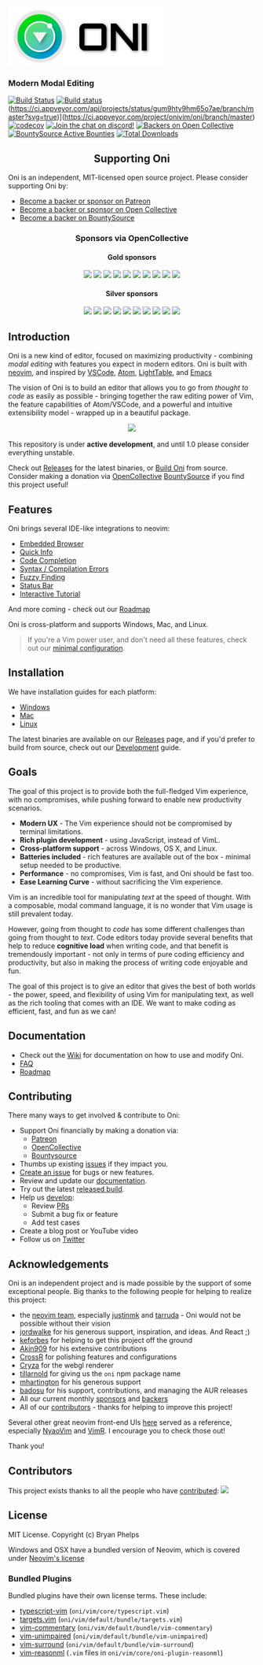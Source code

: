 ![alt text](./assets/oni-header.png)

### Modern Modal Editing

[![Build Status](https://travis-ci.org/onivim/oni.svg?branch=master)](https://travis-ci.org/onivim/oni) [![Build status](https://ci.appveyor.com/api/projects/status/s13bs7ail9ihkpnm?svg=true)](https://ci.appveyor.com/project/oni/oni)(https://ci.appveyor.com/api/projects/status/gum9hty9hm65o7ae/branch/master?svg=true)](https://ci.appveyor.com/project/onivim/oni/branch/master)[![codecov](https://codecov.io/gh/onivim/oni/branch/master/graph/badge.svg)](https://codecov.io/gh/onivim/oni)
[![Join the chat on discord!](https://img.shields.io/discord/417774914645262338.svg)](https://discord.gg/7maEAxV)
[![Backers on Open Collective](https://opencollective.com/oni/backers/badge.svg)](https://opencollective.com/oni#backer) [![BountySource Active Bounties](https://api.bountysource.com/badge/tracker?tracker_id=48462304)](https://www.bountysource.com/teams/oni)
[![Total Downloads](https://img.shields.io/github/downloads/onivim/oni/total.svg)](https://github.com/onivim/oni/releases)

<h2 align="center">Supporting Oni</h2>

Oni is an independent, MIT-licensed open source project. Please consider supporting Oni by:

*   [Become a backer or sponsor on Patreon](https://www.patreon.com/onivim)
*   [Become a backer or sponsor on Open Collective](https://opencollective.com/oni)
*   [Become a backer on BountySource](https://www.bountysource.com/teams/oni)

<h3 align="center">Sponsors via OpenCollective</h3>

<h4 align="center">Gold sponsors</h4>

<p align="center">
<a href="https://opencollective.com/oni/tiers/gold-sponsor/0/website" target="_blank"><img src="https://opencollective.com/oni/tiers/gold-sponsor/0/avatar.png"></a>
<a href="https://opencollective.com/oni/tiers/gold-sponsor/1/website" target="_blank"><img src="https://opencollective.com/oni/tiers/gold-sponsor/1/avatar.png"></a>
<a href="https://opencollective.com/oni/tiers/gold-sponsor/2/website" target="_blank"><img src="https://opencollective.com/oni/tiers/gold-sponsor/2/avatar.png"></a>
<a href="https://opencollective.com/oni/tiers/gold-sponsor/3/website" target="_blank"><img src="https://opencollective.com/oni/tiers/gold-sponsor/3/avatar.png"></a>
<a href="https://opencollective.com/oni/tiers/gold-sponsor/4/website" target="_blank"><img src="https://opencollective.com/oni/tiers/gold-sponsor/4/avatar.png"></a>
<a href="https://opencollective.com/oni/tiers/gold-sponsor/5/website" target="_blank"><img src="https://opencollective.com/oni/tiers/gold-sponsor/5/avatar.png"></a>
<a href="https://opencollective.com/oni/tiers/gold-sponsor/6/website" target="_blank"><img src="https://opencollective.com/oni/tiers/gold-sponsor/6/avatar.png"></a>
<a href="https://opencollective.com/oni/tiers/gold-sponsor/7/website" target="_blank"><img src="https://opencollective.com/oni/tiers/gold-sponsor/7/avatar.png"></a>
<a href="https://opencollective.com/oni/tiers/gold-sponsor/8/website" target="_blank"><img src="https://opencollective.com/oni/tiers/gold-sponsor/8/avatar.png"></a>
<a href="https://opencollective.com/oni/tiers/gold-sponsor/9/website" target="_blank"><img src="https://opencollective.com/oni/tiers/gold-sponsor/9/avatar.png"></a>
</p>

<h4 align="center">Silver sponsors</h4>

<p align="center">
<a href="https://opencollective.com/oni/tiers/silver-sponsor/0/website" target="_blank"><img src="https://opencollective.com/oni/tiers/silver-sponsor/0/avatar.png"></a>
<a href="https://opencollective.com/oni/tiers/silver-sponsor/1/website" target="_blank"><img src="https://opencollective.com/oni/tiers/silver-sponsor/1/avatar.png"></a>
<a href="https://opencollective.com/oni/tiers/silver-sponsor/2/website" target="_blank"><img src="https://opencollective.com/oni/tiers/silver-sponsor/2/avatar.png"></a>
<a href="https://opencollective.com/oni/tiers/silver-sponsor/3/website" target="_blank"><img src="https://opencollective.com/oni/tiers/silver-sponsor/3/avatar.png"></a>
<a href="https://opencollective.com/oni/tiers/silver-sponsor/4/website" target="_blank"><img src="https://opencollective.com/oni/tiers/silver-sponsor/4/avatar.png"></a>
<a href="https://opencollective.com/oni/tiers/silver-sponsor/5/website" target="_blank"><img src="https://opencollective.com/oni/tiers/silver-sponsor/5/avatar.png"></a>
<a href="https://opencollective.com/oni/tiers/silver-sponsor/6/website" target="_blank"><img src="https://opencollective.com/oni/tiers/silver-sponsor/6/avatar.png"></a>
<a href="https://opencollective.com/oni/tiers/silver-sponsor/7/website" target="_blank"><img src="https://opencollective.com/oni/tiers/silver-sponsor/7/avatar.png"></a>
<a href="https://opencollective.com/oni/tiers/silver-sponsor/8/website" target="_blank"><img src="https://opencollective.com/oni/tiers/silver-sponsor/8/avatar.png"></a>
<a href="https://opencollective.com/oni/tiers/silver-sponsor/9/website" target="_blank"><img src="https://opencollective.com/oni/tiers/silver-sponsor/9/avatar.png"></a>
</p>

## Introduction

Oni is a new kind of editor, focused on maximizing productivity - combining _modal editing_ with features you expect in modern editors. Oni is built with [neovim](https://github.com/neovim/neovim), and inspired by [VSCode](https://github.com/Microsoft/vscode), [Atom](https://atom.io/), [LightTable](http://lighttable.com/), and [Emacs](https://www.gnu.org/software/emacs/)

The vision of Oni is to build an editor that allows you to go from _thought to code_ as easily as possible - bringing together the raw editing power of Vim, the feature capabilities of Atom/VSCode, and a powerful and intuitive extensibility model - wrapped up in a beautiful package.

<p align="center">
    <img src="https://user-images.githubusercontent.com/13532591/36127305-9c7b6b80-1011-11e8-85dd-0345788c0b56.png"/>
</p>

This repository is under **active development**, and until 1.0 please consider everything unstable.

Check out [Releases](https://github.com/onivim/oni/releases) for the latest binaries, or [Build Oni](https://github.com/onivim/oni/wiki/Development) from source. Consider making a donation via [OpenCollective](https://opencollective.com/oni) [BountySource](https://salt.bountysource.com/teams/oni) if you find this project useful!

## Features

Oni brings several IDE-like integrations to neovim:

*   [Embedded Browser](https://github.com/onivim/oni/wiki/Features#embedded-browser)
*   [Quick Info](https://github.com/onivim/oni/wiki/Features#quick-info)
*   [Code Completion](https://github.com/onivim/oni/wiki/Features#code-completion)
*   [Syntax / Compilation Errors](https://github.com/onivim/oni/wiki/Features#syntax--compilation-errors)
*   [Fuzzy Finding](https://github.com/onivim/oni/wiki/Features#fuzzy-finder)
*   [Status Bar](https://github.com/onivim/oni/wiki/Features#status-bar)
*   [Interactive Tutorial](https://github.com/onivim/oni/wiki/Features#interactive-tutorial)

And more coming - check out our [Roadmap](https://github.com/onivim/oni/wiki/Roadmap)

Oni is cross-platform and supports Windows, Mac, and Linux.

> If you're a Vim power user, and don't need all these features, check out our [minimal configuration](https://github.com/onivim/oni/wiki/How-To:-Minimal-Oni-Configuration).

## Installation

We have installation guides for each platform:

*   [Windows](https://github.com/onivim/oni/wiki/Installation-Guide#windows)
*   [Mac](https://github.com/onivim/oni/wiki/Installation-Guide#mac)
*   [Linux](https://github.com/onivim/oni/wiki/Installation-Guide#linux)

The latest binaries are available on our [Releases](https://github.com/onivim/oni/releases) page, and if you'd prefer to build from source, check out our [Development](https://github.com/onivim/oni/wiki/Development) guide.

## Goals

The goal of this project is to provide both the full-fledged Vim experience, with no compromises, while pushing forward to enable new productivity scenarios.

*   **Modern UX** - The Vim experience should not be compromised by terminal limitations.
*   **Rich plugin development** - using JavaScript, instead of VimL.
*   **Cross-platform support** - across Windows, OS X, and Linux.
*   **Batteries included** - rich features are available out of the box - minimal setup needed to be productive.
*   **Performance** - no compromises, Vim is fast, and Oni should be fast too.
*   **Ease Learning Curve** - without sacrificing the Vim experience.

Vim is an incredible tool for manipulating _text_ at the speed of thought. With a composable, modal command language, it is no wonder that Vim usage is still prevalent today.

However, going from thought to _code_ has some different challenges than going from thought to _text_. Code editors today provide several benefits that help to reduce **cognitive load** when writing code, and that benefit is tremendously important - not only in terms of pure coding efficiency and productivity, but also in making the process of writing code enjoyable and fun.

The goal of this project is to give an editor that gives the best of both worlds - the power, speed, and flexibility of using Vim for manipulating text, as well as the rich tooling that comes with an IDE. We want to make coding as efficient, fast, and fun as we can!

## Documentation

*   Check out the [Wiki](https://github.com/onivim/oni/wiki) for documentation on how to use and modify Oni.
*   [FAQ](https://github.com/onivim/oni/wiki/FAQ)
*   [Roadmap](https://github.com/onivim/oni/wiki/Roadmap)

## Contributing

There many ways to get involved & contribute to Oni:

*   Support Oni financially by making a donation via:
    *   [Patreon](https://patreon.com/onivim)
    *   [OpenCollective](https://opencollective.com/oni)
    *   [Bountysource](https://salt.bountysource.com/teams/oni)
*   Thumbs up existing [issues](https://github.com/onivim/oni/issues) if they impact you.
*   [Create an issue](https://github.com/onivim/oni/issues) for bugs or new features.
*   Review and update our [documentation](https://github.com/onivim/oni/wiki).
*   Try out the latest [released build](https://github.com/onivim/oni/releases).
*   Help us [develop](https://github.com/onivim/oni/wiki/Development):
    *   Review [PRs](https://github.com/onivim/oni/pulls)
    *   Submit a bug fix or feature
    *   Add test cases
*   Create a blog post or YouTube video
*   Follow us on [Twitter](https://twitter.com/oni_vim)

## Acknowledgements

Oni is an independent project and is made possible by the support of some exceptional people. Big thanks to the following people for helping to realize this project:

*   the [neovim team](https://neovim.io/), especially [justinmk](https://github.com/justinmk) and [tarruda](https://github.com/tarruda) - Oni would not be possible without their vision
*   [jordwalke](https://github.com/jordwalke) for his generous support, inspiration, and ideas. And React ;)
*   [keforbes](https://github.com/keforbes) for helping to get this project off the ground
*   [Akin909](https://github.com/Akin909) for his extensive contributions
*   [CrossR](https://github.com/CrossR) for polishing features and configurations
*   [Cryza](https://github.com/Cryza) for the webgl renderer
*   [tillarnold](https://github.com/tillarnold) for giving us the `oni` npm package name
*   [mhartington](https://github.com/mhartington) for his generous support
*   [badosu](https://github.com/badosu) for his support, contributions, and managing the AUR releases
*   All our current monthly [sponsors](https://salt.bountysource.com/teams/oni/supporters) and [backers](BACKERS.md)
*   All of our [contributors](https://github.com/onivim/oni/graphs/contributors) - thanks for helping to improve this project!

Several other great neovim front-end UIs [here](https://github.com/neovim/neovim/wiki/Related-projects) served as a reference, especially [NyaoVim](https://github.com/rhysd/NyaoVim) and [VimR](https://github.com/qvacua/vimr). I encourage you to check those out!

Thank you!

## Contributors

This project exists thanks to all the people who have [contributed](CONTRIBUTING.md):
<a href="https://github.com/onivim/oni/graphs/contributors"><img src="https://opencollective.com/oni/contributors.svg?width=890" /></a>

## License

MIT License. Copyright (c) Bryan Phelps

Windows and OSX have a bundled version of Neovim, which is covered under [Neovim's license](https://github.com/neovim/neovim/blob/master/LICENSE)

### Bundled Plugins

Bundled plugins have their own license terms. These include:

*   [typescript-vim](https://github.com/leafgarland/typescript-vim) (`oni/vim/core/typescript.vim`)
*   [targets.vim](https://github.com/wellle/targets.vim) (`oni/vim/default/bundle/targets.vim`)
*   [vim-commentary](https://github.com/tpope/vim-commentary) (`oni/vim/default/bundle/vim-commentary`)
*   [vim-unimpaired](https://github.com/tpope/vim-unimpaired) (`oni/vim/default/bundle/vim-unimpaired`)
*   [vim-surround](https://github.com/tpope/vim-surround) (`oni/vim/default/bundle/vim-surround`)
*   [vim-reasonml](https://github.com/reasonml-editor/vim-reason) (`.vim` files in `oni/vim/core/oni-plugin-reasonml`)
